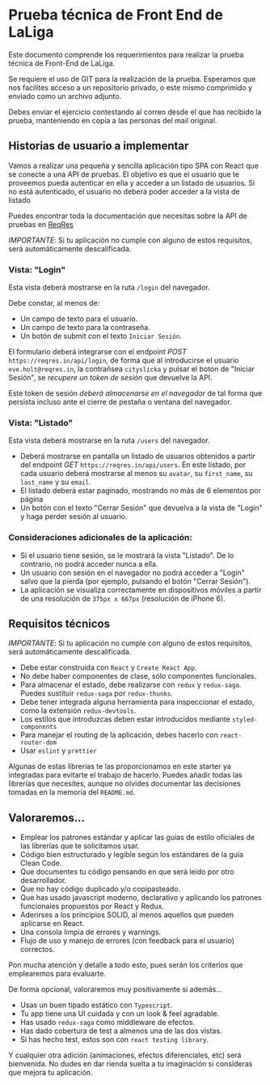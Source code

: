 # Prueba técnica de Front End de LaLiga

Este documento comprende los requerimientos para realizar la prueba técnica de Front-End de LaLiga.

Se requiere el uso de GIT para la realización de la prueba. Esperamos que nos facilites acceso a un repositorio privado, o este mismo comprimido y enviado como un archivo adjunto.

Debes enviar el ejercicio contestando al correo desde el que has recibido la prueba, manteniendo en copia a las personas del mail original.


## Historias de usuario a implementar
Vamos a realizar una pequeña y sencilla aplicación tipo SPA con React que se conecte a una API de pruebas. El objetivo es que el usuario que te proveemos pueda autenticar en ella y acceder a un listado de usuarios. Si no está autenticado, el usuario no deberá poder acceder a la vista de listado 

Puedes encontrar toda la documentación que necesitas sobre la API de pruebas en [ReqRes](https://reqres.in/)

*IMPORTANTE*: Si tu aplicación no cumple con alguno de estos requisitos, será automáticamente descalificada.

### Vista: "Login"

Esta vista deberá mostrarse en la ruta `/login` del navegador.

Debe constar, al menos de:

- Un campo de texto para el usuario.
- Un campo de texto para la contraseña.
- Un botón de submit con el texto `Iniciar Sesión`.

El formulario deberá integrarse con el endpoint *POST* `https://reqres.in/api/login`, de forma que al introducirse el usuario `eve.holt@reqres.in`, la contrañsea `cityslicka` y pulsar el botón de "Iniciar Sesión", se *recupere un token de sesión* que devuelve la API. 

Este token de sesión *deberá almacenarse en el navegador* de tal forma que persista incluso ante el cierre de pestaña o ventana del navegador.

### Vista: "Listado"

Esta vista deberá mostrarse en la ruta `/users` del navegador.

- Deberá mostrarse en pantalla un listado de usuarios obtenidos a partir del endpoint *GET* `https://reqres.in/api/users`. En este listado, por cada usuario deberá mostrarse al menos su `avatar`, su `first_name`, su `last_name` y su `email`.
- El listado deberá estar paginado, mostrando no más de 6 elementos por página
- Un botón con el texto "Cerrar Sesión" que devuelva a la vista de "Login" y haga perder sesión al usuario.

### Consideraciones adicionales de la aplicación:

- Si el usuario tiene sesión, se le mostrará la vista "Listado". De lo contrario, no podrá acceder nunca a ella.
- Un usuario con sesión en el navegador no podrá acceder a "Login" salvo que la pierda (por ejemplo, pulsando el botón "Cerrar Sesión").
- La aplicación se visualiza correctamente en dispositivos móviles a partir de una resolución de `375px x 667px` (resolución de iPhone 6).


## Requisitos técnicos

*IMPORTANTE*: Si tu aplicación no cumple con alguno de estos requisitos, será automáticamente descalificada.

- Debe estar construida con `React` y `Create React App`.
- No debe haber componentes de clase, sólo componentes funcionales.
- Para almacenar el estado, debe realizarse con `redux` y `redux-saga`. Puedes sustituir `redux-saga` por `redux-thunks`.
- Debe tener integrada alguna herramienta para inspeccionar el estado, como la extensión `redux-devtools`.
- Los estilos que introduzcas deben estar introducidos mediante `styled-components`
- Para manejar el routing de la aplicación, debes hacerlo con `react-router-dom`
- Usar `eslint` y `prettier`

Algunas de estas librerías te las proporcionamos en este starter ya integradas para evitarte el trabajo de hacerlo. Puedes añadir todas las librerías que necesites, aunque no olvides documentar las decisiones tomadas en la memoria del `README.md`.

## Valoraremos...

- Emplear los patrones estándar y aplicar las guías de estilo oficiales de las librerías que te solicitamos usar.
- Código bien estructurado y legible según los estándares de la guía Clean Code.
- Que documentes tu código pensando en que será leído por otro desarrollador.
- Que no hay código duplicado y/o copipasteado.
- Que has usado javascript moderno, declarativo y aplicando los patrones funcionales propuestos por React y Redux.
- Aderirses a los principios SOLID, al menos aquellos que pueden aplicarse en React.
- Una consola limpia de errores y warnings.
- Flujo de uso y manejo de errores (con feedback para el usuario) correctos.

Pon mucha atención y detalle a todo esto, pues serán los criterios que emplearemos para evaluarte.

De forma opcional, valoraremos muy positivamente si además...

- Usas un buen tipado estático con `Typescript`.
- Tu app tiene una UI cuidada y con un look & feel agradable.
- Has usado `redux-saga` como middleware de efectos.
- Has dado cobertura de test a almenos una de las dos vistas.
- Si has hecho test, estos son con `react testing library`.

Y cualquier otra adición (animaciones, efectos diferenciales, etc) será bienvenida. No dudes en dar rienda suelta a tu imaginación si consideras que mejora tu aplicación.


